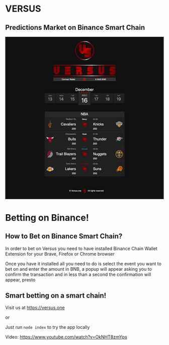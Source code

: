 # VERSUS

## Predictions Market on Binance Smart Chain

![webshot](media/webshot.jpg)

# Betting on Binance!

## How to Bet on Binance Smart Chain?

In order to bet on Versus you need to have installed Binance Chain Wallet Extension for your Brave, Firefox or Chrome browser

Once you have it installed all you need to do is select the event you want to bet on and enter the amount in BNB, a popup will appear asking you to confirm the transaction and in less than a second the confirmation will appear, presto

## Smart betting on a smart chain!

Visit us at https://versus.one 

or

Just run `node index` to try the app locally

Video: https://www.youtube.com/watch?v=OkNHT8zmYps